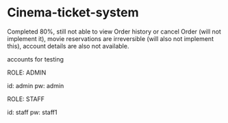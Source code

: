 # Cinema-ticket-system

Completed 80%,
still not able to view Order history or cancel Order (will not implement it),
movie reservations are irreversible (will also not implement this),
account details are also not available.

accounts for testing

ROLE: ADMIN

id: admin
pw: admin

ROLE: STAFF

id: staff
pw: staff1
